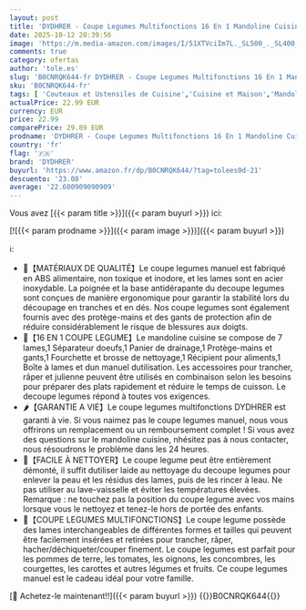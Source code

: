 ```yaml
---
layout: post
title: 'DYDHRER - Coupe Legumes Multifonctions 16 En 1 Mandoline Cuisine Coupe Legumes Manuel Mandoline Professionnelle Cuisine Decoupe Legumes avec 7 Lames Réglable Coupe Legume pour Oignons Tomates Carotte Concombre'
date: 2025-10-12 20:39:56
image: 'https://m.media-amazon.com/images/I/51XTVciIm7L._SL500_._SL400_.jpg'
comments: true
category: ofertas
author: 'tole.es'
slug: 'B0CNRQK644-fr DYDHRER - Coupe Legumes Multifonctions 16 En 1 Mandoline...'
sku: 'B0CNRQK644-fr'
tags: [ 'Couteaux et Ustensiles de Cuisine','Cuisine et Maison','Mandolines','Mandolines de Cuisine','dydhrer','🇫🇷', ]
actualPrice: 22.99 EUR
currency: EUR
price: 22.99
comparePrice: 29.89 EUR
prodname: 'DYDHRER - Coupe Legumes Multifonctions 16 En 1 Mandoline Cuisine Coupe Legumes Manuel Mandoline Professionnelle Cuisine Decoupe Legumes avec 7 Lames Réglable Coupe Legume pour Oignons Tomates Carotte Concombre'
country: 'fr'
flag: '🇫🇷'
brand: 'DYDHRER'
buyurl: 'https://www.amazon.fr/dp/B0CNRQK644/?tag=tolees0d-21'
descuento: '23.08'
average: '22.600909090909'
---
```


Vous avez [{{< param title >}}]({{< param buyurl >}}) ici:

[![{{< param prodname >}}]({{< param image >}})]({{< param buyurl >}})

ℹ️:

- 🥕【MATÉRIAUX DE QUALITÉ】Le coupe legumes manuel est fabriqué en ABS alimentaire, non toxique et inodore, et les lames sont en acier inoxydable. La poignée et la base antidérapante du decoupe legumes sont conçues de manière ergonomique pour garantir la stabilité lors du découpage en tranches et en dés. Nos coupe legumes sont également fournis avec des protège-mains et des gants de protection afin de réduire considérablement le risque de blessures aux doigts.
- 🥬【16 EN 1 COUPE LEGUME】Le mandoline cuisine se compose de 7 lames,1 Séparateur doeufs,1 Panier de drainage,1 Protège-mains et gants,1 Fourchette et brosse de nettoyage,1 Récipient pour aliments,1 Boîte à lames et dun manuel dutilisation. Les accessoires pour trancher, râper et julienne peuvent être utilisés en combinaison selon les besoins pour préparer des plats rapidement et réduire le temps de cuisson. Le decoupe legumes répond à toutes vos exigences.
- 🌶【GARANTIE A VIE】Le coupe legumes multifonctions DYDHRER est garanti à vie. Si vous naimez pas le coupe legumes manuel, nous vous offrirons un remplacement ou un remboursement complet ! Si vous avez des questions sur le mandoline cuisine, nhésitez pas à nous contacter, nous résoudrons le problème dans les 24 heures.
- 🥔【FACILE À NETTOYER】Le coupe legume peut être entièrement démonté, il suffit dutiliser laide au nettoyage du decoupe legumes pour enlever la peau et les résidus des lames, puis de les rincer à leau. Ne pas utiliser au lave-vaisselle et éviter les températures élevées. Remarque : ne touchez pas la position du coupe legume avec vos mains lorsque vous le nettoyez et tenez-le hors de portée des enfants.
- 🥗【COUPE LEGUMES MULTIFONCTIONS】Le coupe legume possède des lames interchangeables de différentes formes et tailles qui peuvent être facilement insérées et retirées pour trancher, râper, hacher/déchiqueter/couper finement. Le coupe legumes est parfait pour les pommes de terre, les tomates, les oignons, les concombres, les courgettes, les carottes et autres légumes et fruits. Ce coupe legumes manuel est le cadeau idéal pour votre famille.

[🛒 Achetez-le maintenant!!]({{< param buyurl >}})
{{<world>}}B0CNRQK644{{</world>}}
